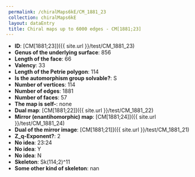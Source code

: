 ```yaml
--- 
 permalink: /chiralMaps6kE/CM_1881_23 
 collection: chiralMaps6kE
 layout: dataEntry
 title: Chiral maps up to 6000 edges - CM[1881;23]
---
```


- **ID**: [CM[1881;23]]({{ site.url }}/test/CM_1881_23)
- **Genus of the underlying surface**: 856
- **Length of the face**: 66
- **Valency**: 33
- **Length of the Petrie polygon**: 114
- **Is the automorphism group solvable?**: S
- **Number of vertices**: 114
- **Number of edges**: 1881
- **Number of faces**: 57
- **The map is self-**: none
- **Dual map**: [CM[1881;22]]({{ site.url }}/test/CM_1881_22)
- **Mirror (enantihomorphic) map**: [CM[1881;24]]({{ site.url }}/test/CM_1881_24)
- **Dual of the mirror image**: [CM[1881;21]]({{ site.url }}/test/CM_1881_21)
- **Z_q-Exponent?**: 2
- **No idea**:  23:24
- **No idea**: Y
- **No idea**: N
- **Skeleton**: Sk(114;2)^11
- **Some other kind of skeleton**: nan
